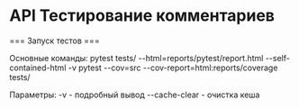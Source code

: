 # API Тестирование комментариев

=== Запуск тестов ===

Основные команды:
pytest tests/ --html=reports/pytest/report.html --self-contained-html -v
pytest --cov=src --cov-report=html:reports/coverage tests/

Параметры:
-v - подробный вывод
--cache-clear - очистка кеша
